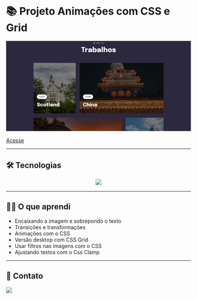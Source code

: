 # 📚 Projeto Animações com CSS e Grid

![preview](./.github/castles.png)

[Acesse](https://prdsilva80.github.io/Projeto-05-Grid-/)

---

## 🛠️ Tecnologias 

<p align="center">
  <a href="https://skillicons.dev">
    <img src="https://skillicons.dev/icons?i=vscode,figma,html,css,git,github" />
  </a>
</p>

---

## 👨‍🎓 O que aprendi

- Encaixando a imagem e sobrepondo o texto
- Transições e transformações
- Animações com o CSS
- Versão desktop com CSS Grid
- Usar filtros nas imagens com o CSS
- Ajustando textos com o Css Clamp

---

## 📧 Contato

<a href = "mailto:probertos717@gmail.com"><img src="https://img.shields.io/badge/Gmail-D14836?style=for-the-badge&logo=gmail&logoColor=white" target="_blank">